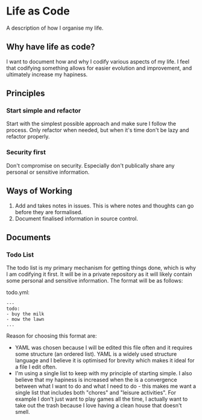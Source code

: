 # Life as Code
A description of how I organise my life.

## Why have life as code?
I want to document how and why I codify various aspects of my life. I feel that codifying something allows for easier evolution and improvement, and ultimately increase my hapiness.

## Principles
### Start simple and refactor
Start with the simplest possible approach and make sure I follow the process. Only refactor when needed, but when it's time don't be lazy and refactor properly.

### Security first
Don't compromise on security. Especially don't publically share any personal or sensitive information.

## Ways of Working
1. Add and takes notes in issues. This is where notes and thoughts can go before they are formalised.
2. Document finalised information in source control.

## Documents
### Todo List
The todo list is my primary mechanism for getting things done, which is why I am codifying it first. It will be in a private repository as it will likely contain some personal and sensitive information. The format will be as follows:

todo.yml:
```
---
todo:
- buy the milk
- mow the lawn
...
```
Reason for choosing this format are:
- YAML was chosen because I will be edited this file often and it requires some structure (an ordered list). YAML is a widely used structure language and I believe it is optimised for brevity which makes it ideal for a file I edit often.
- I'm using a single list to keep with my principle of starting simple. I also believe that my hapiness is increased when the is a convergence between what I want to do and what I need to do - this makes me want a single list that includes both "chores" and "leisure activities". For example I don't just want to play games all the time, I actually want to take out the trash because I love having a clean house that doesn't smell.

